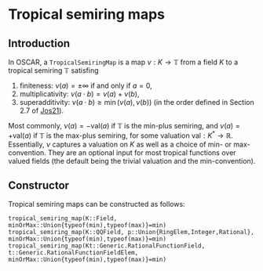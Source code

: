 # Tropical semiring maps

## Introduction
In OSCAR, a `TropicalSemiringMap` is a map $\nu: K\to\mathbb{T}$ from a field $K$ to a tropical semiring $\mathbb{T}$ satisfing
1. finiteness: $\nu(a)=\pm\infty$ if and only if $a=0$,
2. multiplicativity: $\nu(a\cdot b)=\nu(a)+\nu(b)$,
3. superadditivity: $\nu(a\cdot b)\geq\min(\nu(a),\nu(b))$ (in the order defined in Section 2.7 of [Jos21](@cite)).

Most commonly, $\nu(a)=-\mathrm{val}(a)$ if $\mathbb{T}$ is the min-plus semiring, and $\nu(a)=+\mathrm{val}(a)$ if $\mathbb{T}$ is the max-plus semiring, for some valuation $\mathrm{val}:K^\ast\rightarrow\mathbb{R}$.  Essentially, $\nu$ captures a valuation on $K$ as well as a choice of min- or max-convention.  They are an optional input for most tropical functions over valued fields (the default being the trivial valuation and the min-convention).

## Constructor
Tropical semiring maps can be constructed as follows:
```@docs
tropical_semiring_map(K::Field, minOrMax::Union{typeof(min),typeof(max)}=min)
tropical_semiring_map(K::QQField, p::Union{RingElem,Integer,Rational}, minOrMax::Union{typeof(min),typeof(max)}=min)
tropical_semiring_map(Kt::Generic.RationalFunctionField, t::Generic.RationalFunctionFieldElem, minOrMax::Union{typeof(min),typeof(max)}=min)
```
